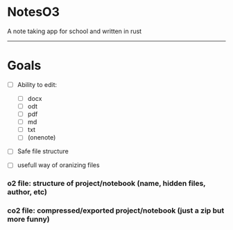 # NotesO3
A note taking app for school and written in rust

---

# Goals
 - [ ] Ability to edit:
    - [ ] docx
    - [ ] odt
    - [ ] pdf
    - [ ] md
    - [ ] txt
    - [ ] (onenote)
 - [ ] Safe file structure
 - [ ] usefull way of oranizing files


###  o2 file: structure of project/notebook (name, hidden files, author, etc)
### co2 file: compressed/exported project/notebook (just a zip but more funny)
